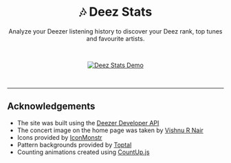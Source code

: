 <div align="center">
<h1>🎶 Deez Stats</h1>
Analyze your Deezer listening history to discover your Deez rank, top tunes and favourite artists.  

&nbsp;

  
[![Deez Stats Demo](https://i.giphy.com/media/54GZfr9W1Nze5YBgy0/giphy.webp)](https://deezstats.com)
  
&nbsp;
</div>

---

## Acknowledgements

- The site was built using the [Deezer Developer API](https://developers.deezer.com/)
- The concert image on the home page was taken by [Vishnu R Nair](https://www.pexels.com/@vishnurnair)
- Icons provided by [IconMonstr](https://iconmonstr.com/)
- Pattern backgrounds provided by [Toptal](https://www.toptal.com/designers/subtlepatterns/)
- Counting animations created using [CountUp.js](https://github.com/inorganik/CountUp.js)
